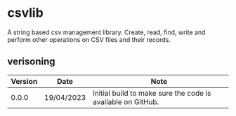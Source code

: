 # csvlib
A string based csv management library. Create, read, find, write and perform other operations on CSV files and their records.

## verisoning

| Version | Date | Note |
| ------- | ---- | ---------|
| 0.0.0  | 19/04/2023 | Initial build to make sure the code is available on GitHub. |
